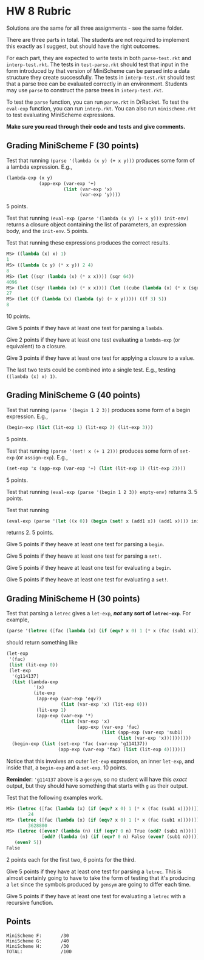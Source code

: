 # HW 8 Rubric

Solutions are the same for all three assignments - see the same folder.

There are three parts in total. The students are not required to implement this
exactly as I suggest, but should have the right outcomes.

For each part, they are expected to write tests in both `parse-test.rkt` and
`interp-test.rkt`. The tests in `test-parse.rkt` should test that input in the
form introduced by that version of MiniScheme can be parsed into a data
structure they create successfully. The tests in `interp-test.rkt` should test
that a parse tree can be evaluated correctly in an environment. Students may
use `parse` to construct the parse trees in `interp-test.rkt`.

To test the `parse` function, you can run `parse.rkt` in DrRacket. To test the
`eval-exp` function, you can run `interp.rkt`. You can also run
`minischeme.rkt` to test evaluating MiniScheme expressions.

**Make sure you read through their code and tests and give comments.**

## Grading MiniScheme F (30 points)

Test that running `(parse '(lambda (x y) (+ x y)))` produces some form of a
lambda expression. E.g.,
```scheme
(lambda-exp (x y)
            (app-exp (var-exp '+)
                     (list (var-exp 'x)
                           (var-exp 'y))))
```
5 points.

Test that running `(eval-exp (parse '(lambda (x y) (+ x y))) init-env)` returns a
closure object containing the list of parameters, an expression body, and the
`init-env`. 5 points.

Test that running these expressions produces the correct results.
```scheme
MS> ((lambda (x) x) 1) 
1 
MS> ((lambda (x y) (* x y)) 2 4) 
8 
MS> (let ((sqr (lambda (x) (* x x)))) (sqr 64)) 
4096 
MS> (let ((sqr (lambda (x) (* x x)))) (let ((cube (lambda (x) (* x (sqr x))))) (cube 3)))
27
MS> (let ((f (lambda (x) (lambda (y) (+ x y))))) ((f 3) 5))
8
```
10 points.

Give 5 points if they have at least one test for parsing a `lambda`.

Give 2 points if they have at least one test evaluating a `lambda-exp` (or
equivalent) to a closure.

Give 3 points if they have at least one test for applying a closure to a
value.

The last two tests could be combined into a single test. E.g., testing
`((lambda (x) x) 1)`.

## Grading MiniScheme G (40 points)
Test that running `(parse '(begin 1 2 3))` produces some form of a
begin expression. E.g.,
```scheme
(begin-exp (list (lit-exp 1) (lit-exp 2) (lit-exp 3)))
```
5 points.

Test that running `(parse '(set! x (+ 1 2)))` produces some form of `set-exp`
(or `assign-exp`). E.g.,
```scheme
(set-exp 'x (app-exp (var-exp '+) (list (lit-exp 1) (lit-exp 2))))
```
5 points.

Test that running `(eval-exp (parse '(begin 1 2 3)) empty-env)` returns 3. 5
points.

Test that running 
```scheme
(eval-exp (parse '(let ((x 0)) (begin (set! x (add1 x)) (add1 x)))) init-env)
```
returns 2. 5 points.

Give 5 points if they heave at least one test for parsing a `begin`.

Give 5 points if they heave at least one test for parsing a `set!`.

Give 5 points if they heave at least one test for evaluating a `begin`.

Give 5 points if they heave at least one test for evaluating a `set!`.

## Grading MiniScheme H (30 points)
Test that parsing a `letrec` gives a `let-exp`, **_not_ any sort of
`letrec-exp`**. For example,
```scheme
(parse '(letrec ([fac (lambda (x) (if (eqv? x 0) 1 (* x (fac (sub1 x)))))]) (fac 4)))
```
should return something like
```scheme
(let-exp
 '(fac)
 (list (lit-exp 0))
 (let-exp
  '(g114137)
  (list (lambda-exp
          '(x)
          (ite-exp
           (app-exp (var-exp 'eqv?)
                    (list (var-exp 'x) (lit-exp 0)))
           (lit-exp 1)
           (app-exp (var-exp '*)
                    (list (var-exp 'x)
                          (app-exp (var-exp 'fac)
                                   (list (app-exp (var-exp 'sub1)
                                         (list (var-exp 'x))))))))))
  (begin-exp (list (set-exp 'fac (var-exp 'g114137))
                   (app-exp (var-exp 'fac) (list (lit-exp 4)))))))
```
Notice that this involves an outer `let-exp` expression, an inner `let-exp`,
and inside that, a `begin-exp` and a `set-exp`. 10 points.

**Reminder**: `'g114137` above is a `gensym`, so no student will have this *exact* output, but they should have something that starts with `g` as their output.

Test that the following examples work.
```scheme
MS> (letrec ([fac (lambda (x) (if (eqv? x 0) 1 (* x (fac (sub1 x)))))]) (fac 4))
        24
MS> (letrec ([fac (lambda (x) (if (eqv? x 0) 1 (* x (fac (sub1 x)))))]) (fac 10))
        3628800
MS> (letrec ([even? (lambda (n) (if (eqv? 0 n) True (odd? (sub1 n))))]  
             [odd? (lambda (n) (if (eqv? 0 n) False (even? (sub1 n))))] )
   (even? 5))
False
```
2 points each for the first two, 6 points for the third.

Give 5 points if they have at least one test for parsing a `letrec`. This is
almost certainly going to have to take the form of testing that it's producing
a `let` since the symbols produced by `gensym` are going to differ each time.

Give 5 points if they have at least one test for evaluating a `letrec` with a
recursive function.

## Points

```
MiniScheme F:       /30
MiniScheme G:       /40
MiniScheme H:       /30
TOTAL:              /100
```